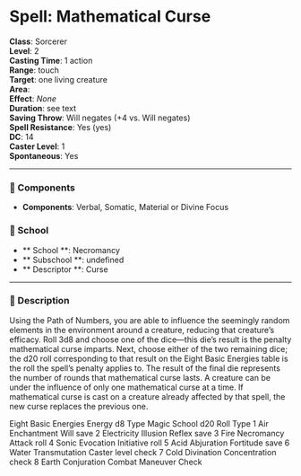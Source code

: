 
# Spell: Mathematical Curse
**Class**: Sorcerer  
**Level**: 2  
**Casting Time**: 1 action  
**Range**: touch  
**Target**: one living creature  
**Area**:   
**Effect**: _None_  
**Duration**: see text  
**Saving Throw**: Will negates (+4 vs. Will negates)  
**Spell Resistance**: Yes (yes)  
**DC**: 14  
**Caster Level**: 1  
**Spontaneous**: Yes

---

### 🔮 Components
- **Components**: Verbal, Somatic, Material or Divine Focus

### 🏫 School
- ** School **: Necromancy
- ** Subschool **: undefined
- ** Descriptor **: Curse
---

### 📜 Description
Using the Path of Numbers, you are able to influence the seemingly random elements in the environment around a creature, reducing that creature’s efficacy. Roll 3d8 and choose one of the dice—this die’s result is the penalty mathematical curse imparts. Next, choose either of the two remaining dice; the d20 roll corresponding to that result on the Eight Basic Energies table is the roll the spell’s penalty applies to. The result of the final die represents the number of rounds that mathematical curse lasts. A creature can be under the influence of only one mathematical curse at a time. If mathematical curse is cast on a creature already affected by that spell, the new curse replaces the previous one.

Eight Basic Energies
     Energy
d8  Type  Magic  School  d20 Roll Type
1  Air  Enchantment  Will save
2  Electricity  Illusion  Reflex save
3  Fire  Necromancy  Attack roll
4  Sonic  Evocation  Initiative roll
5  Acid  Abjuration  Fortitude save
6  Water  Transmutation  Caster level check
7  Cold  Divination  Concentration check
8  Earth  Conjuration  Combat Maneuver Check
